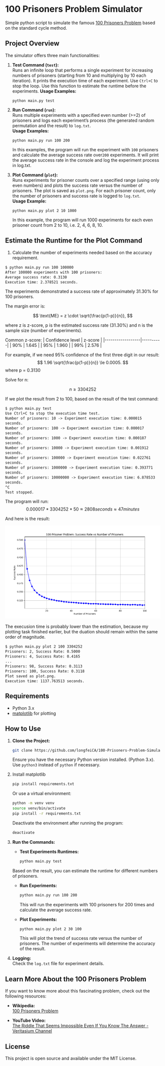 # 100 Prisoners Problem Simulator

Simple python script to simulate the famous [100 Prisoners Problem](https://en.wikipedia.org/wiki/100_prisoners_problem) based on the standard cycle method. 

## Project Overview

The simulator offers three main functionalities:

1. **Test Command (`test`):**  
   Runs an infinite loop that performs a single experiment for increasing numbers of prisoners (starting from 10 and multiplying by 10 each iteration). It prints the execution time of each experiment. Use `Ctrl+C` to stop the loop. Use this function to estimate the runtime before the experiments. 
   **Usage Examples:**
    ```
    python main.py test
    ```

2. **Run Command (`run`):**  
   Runs multiple experiments with a specified even number (>=2) of prisoners and logs each experiment’s process (the generated random permutation and the result) to `log.txt`.  
   **Usage Examples:**
   ```
   python main.py run 100 200
   ```
   In this examples, the program will run the experiment with `100` prisoners and calculate the average success rate over`200` experiments. It will print the average success rate in the console and log the experiment process in log.txt. 

3. **Plot Command (`plot`):**  
   Runs experiments for prisoner counts over a specified range (using only even numbers) and plots the success rate versus the number of prisoners. The plot is saved as `plot.png`. For each prisoner count, only the number of prisoners and success rate is logged to `log.txt`.  
   **Usage Example:**  
   ```
   python main.py plot 2 10 1000
   ```
   In this example, the program will run 1000 experiments for each even prisoner count from 2 to 10, i.e. 2, 4, 6, 8, 10.

## Estimate the Runtime for the Plot Command

1. Calculate the number of experiments needed based on the accuracy requirement. 
```
$ python main.py run 100 100000
After 100000 experiments with 100 prisoners:
Average success rate: 0.3130
Execution time: 2.378521 seconds. 
```
The experiments demonstrated a success rate of approximately 31.30% for 100 prisoners. 

The margin error is: 

$$
\text{ME} = z \cdot \sqrt{\frac{p(1-p)}{n}},
$$

where z is z-score, p is the estimated success rate (31.30%) and n is the sample size (number of experiments). 

Common z-score: 
| Confidence level | z-score  |
|------------------|----------|
| 90% | 1.645 |
| 95% | 1.960 |
| 99% | 2.576 |

For example, if we need 95% confidence of the first three digit in our result: 
$$
1.96 \sqrt{\frac{p(1-p)}{n}} \le 0.0005.
$$
where p = 0.3130

Solve for n: 

$$
n \ge 3304252
$$

If we plot the result from 2 to 100, based on the result of the test command:

```
$ python main.py test
Use Ctrl+C to stop the execution time test. 
Number of prisoners: 10 -> Experiment execution time: 0.000015 seconds. 
Number of prisoners: 100 -> Experiment execution time: 0.000017 seconds. 
Number of prisoners: 1000 -> Experiment execution time: 0.000187 seconds. 
Number of prisoners: 10000 -> Experiment execution time: 0.001912 seconds. 
Number of prisoners: 100000 -> Experiment execution time: 0.022761 seconds. 
Number of prisoners: 1000000 -> Experiment execution time: 0.393771 seconds. 
Number of prisoners: 10000000 -> Experiment execution time: 6.878533 seconds. 
^C
Test stopped.
```

The program will run: 
$$
0.000017 * 3304252 * 50 \approx 2808 seconds \approx 47 minutes
$$

And here is the result: 

![Ploting Result](plot.png)

The execusion time is probably lower than the estimation, because my plotting task finished earlier, but the duation should remain within the same order of magnitude. 

```
$ python main.py plot 2 100 3304252
Prisoners: 2, Success Rate: 0.5000
Prisoners: 4, Success Rate: 0.4165
...
Prisoners: 98, Success Rate: 0.3113
Prisoners: 100, Success Rate: 0.3118
Plot saved as plot.png.
Execution time: 1137.763513 seconds. 
```

## Requirements

- Python 3.x
- [matplotlib](https://matplotlib.org/) for plotting

## How to Use

1. **Clone the Project:**  
   ```bash
   git clone https://github.com/longfeiCA/100-Prisoners-Problem-Simulator.git
   ```
   Ensure you have the necessary Python version installed. (Python 3.x).  
   Use `python3` instead of `python` if necessary. 

2. Install matplotlib
   ```bash
   pip install requirements.txt
   ```
   Or use a virtual environment: 
   ```bash
   python -m venv venv
   source venv/bin/activate
   pip install -r requirements.txt
   ```
   Deactivate the environment after running the program: 
   ```bash
   deactivate
   ```

2. **Run the Commands:**  
   - **Test Experiments Runtimes:**  
     ```bash
     python main.py test
     ```
    Based on the result, you can estimate the runtime for different numbers of prisoners. 

   - **Run Experiments:**  
     ```bash
     python main.py run 100 200
     ```
     This will run the experiments with 100 prisoners for 200 times and calculate the average success rate.

   - **Plot Experiments:**  
     ```bash
     python main.py plot 2 30 100
     ```
     This will plot the trend of success rate versus the number of prisoners. The number of experiments will determine the accuracy of the result. 

3. **Logging:**  
   Check the `log.txt` file for experiment details. 

## Learn More About the 100 Prisoners Problem

If you want to know more about this fascinating problem, check out the following resources:

- **Wikipedia:**  
  [100 Prisoners Problem](https://en.wikipedia.org/wiki/100_prisoners_problem)

- **YouTube Video:**  
  [The Riddle That Seems Impossible Even If You Know The Answer - Veritasium Channel](https://www.youtube.com/watch?v=iSNsgj1OCLA)

## License

This project is open source and available under the MIT License.
